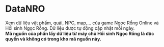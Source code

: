 # DataNRO
Xem dữ liệu vật phẩm, quái, NPC, map,... của game Ngọc Rồng Online và Hồi sinh Ngọc Rồng. Dữ liệu được tự động cập nhật mỗi ngày.
<br>**Mã nguồn của phần lấy dữ liệu từ máy chủ Hồi sinh Ngọc Rồng là độc quyền và không có trong kho mã nguồn này.**
